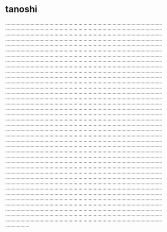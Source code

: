 # tanoshi

...........................................................................................................................................................................................................................................................................................................................................................................................................................................................................................................................................................................................................................................................................................................................................................................................................................................................................................................................................................................................................................................................................................................................................................................................................................................................................................................................................................................................................................................................................................................................................................................................................................................................................................................................................................................................................................................................................................................................................................................................................................................................................................................................................................................................................................................................................................................................................................................................................................................................................................................................................................................................................................................................................................................................................................................................................................................................................................................................................................................................................................................................................................................................................................................................................................................................................................................................................................................................................................................................................................................................................................................................................................................................................................................................................................................................................................................................................................................................................................................................................................................................................................................................................................................................................................................................................................................................................................................................................................................................................................................................................................................................................................................................................................................................................................................................................................................................................................................................